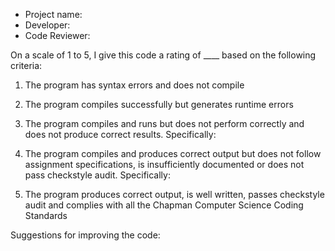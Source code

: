 * Project name:
* Developer:
* Code Reviewer:

On a scale of 1 to 5, I give this code a rating of ____ based on the following criteria:

1.  The program has syntax errors and does not compile

2.  The program compiles successfully but generates runtime errors

3.  The program compiles and runs but does not perform correctly and does not produce correct results.
Specifically:

4.  The program compiles and produces correct output but does not follow assignment specifications, is insufficiently documented or does not pass checkstyle audit.
Specifically:

5.  The program produces correct output, is well written, passes checkstyle audit and complies with all the Chapman Computer Science Coding Standards

Suggestions for improving the code:
